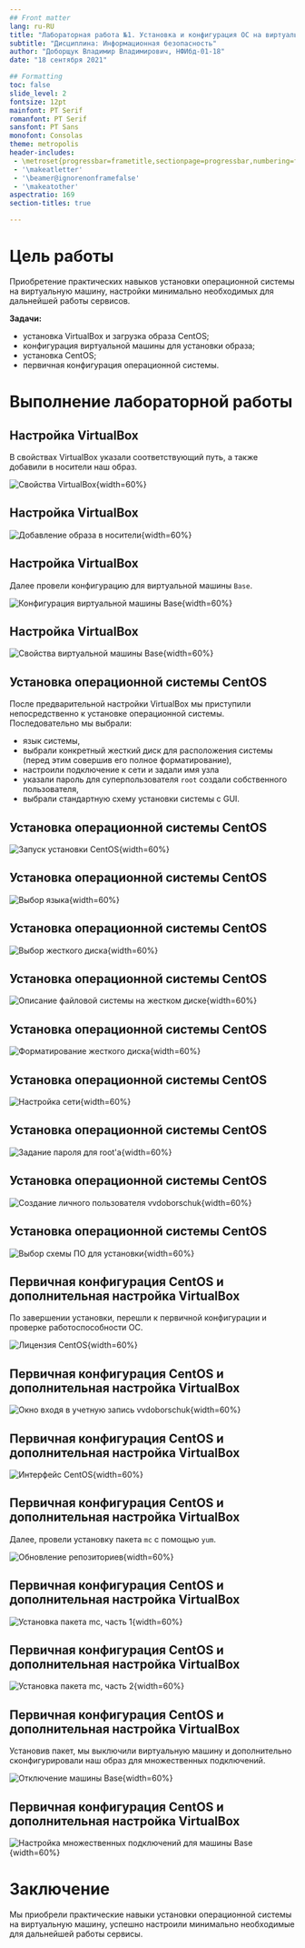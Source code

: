 ```yaml
---
## Front matter
lang: ru-RU
title: "Лабораторная работа №1. Установка и конфигурация ОС на виртуальную машину"
subtitle: "Дисциплина: Информационная безопасность"
author: "Доборщук Владимир Владимирович, НФИбд-01-18"
date: "18 сентября 2021"

## Formatting
toc: false
slide_level: 2
fontsize: 12pt
mainfont: PT Serif
romanfont: PT Serif
sansfont: PT Sans
monofont: Consolas
theme: metropolis
header-includes:
 - \metroset{progressbar=frametitle,sectionpage=progressbar,numbering=fraction}
 - '\makeatletter'
 - '\beamer@ignorenonframefalse'
 - '\makeatother'
aspectratio: 169
section-titles: true

---
```


# Цель работы

Приобретение практических навыков установки операционной системы на виртуальную машину, настройки минимально необходимых для дальнейшей работы сервисов.

**Задачи:**

- установка VirtualBox и загрузка образа CentOS;
- конфигурация виртуальной машины для установки образа;
- установка CentOS;
- первичная конфигурация операционной системы.

# Выполнение лабораторной работы

## Настройка VirtualBox

В свойствах VirtualBox указали соответствующий путь, а также добавили в носители наш образ.

![Свойства VirtualBox](images/path.png){width=60%}

## Настройка VirtualBox

![Добавление образа в носители](images/dvd.png){width=60%}

## Настройка VirtualBox

Далее провели конфигурацию для виртуальной машины `Base`.

![Конфигурация виртуальной машины `Base`](images/vm_base.png){width=60%}

## Настройка VirtualBox

![Свойства виртуальной машины `Base`](images/snapshots.png){width=60%}

## Установка операционной системы CentOS

После предварительной настройки VirtualBox мы приступили непосредственно к установке операционной системы. Последовательно мы выбрали:

- язык системы, 
- выбрали конкретный жесткий диск для расположения системы (перед этим совершив его полное форматирование),
- настроили подключение к сети и задали имя узла
- указали пароль для суперпользователя `root` создали собственного пользователя,
- выбрали стандартную схему установки системы с GUI.

## Установка операционной системы CentOS

![Запуск установки CentOS](images/install_1.png){width=60%}

## Установка операционной системы CentOS

![Выбор языка](images/install_lang.png){width=60%}

## Установка операционной системы CentOS

![Выбор жесткого диска](images/install_hd.png){width=60%}

## Установка операционной системы CentOS

![Описание файловой системы на жестком диске](images/install_hd_full.png){width=60%}

## Установка операционной системы CentOS

![Форматирование жесткого диска](images/install_hd_clear.png){width=60%}

## Установка операционной системы CentOS

![Настройка сети](images/install_net.png){width=60%}

## Установка операционной системы CentOS

![Задание пароля для `root`'а](images/install_root.png){width=60%}

## Установка операционной системы CentOS

![Создание личного пользователя `vvdoborschuk`](images/install_user.png){width=60%}

## Установка операционной системы CentOS

![Выбор схемы ПО для установки](images/install_sw.png){width=60%}

## Первичная конфигурация CentOS и дополнительная настройка VirtualBox

По завершении установки, перешли к первичной конфигурации и проверке работоспособности ОС.

![Лицензия CentOS](images/install_license.png){width=60%}

## Первичная конфигурация CentOS и дополнительная настройка VirtualBox

![Окно входя в учетную запись `vvdoborschuk`](images/login.png){width=60%}

## Первичная конфигурация CentOS и дополнительная настройка VirtualBox

![Интерфейс CentOS](images/system.png){width=60%}

## Первичная конфигурация CentOS и дополнительная настройка VirtualBox

Далее, провели установку пакета `mc` с помощью `yum`.

![Обновление репозиториев](images/yum_update.png){width=60%}

## Первичная конфигурация CentOS и дополнительная настройка VirtualBox

![Установка пакета `mc`, часть 1](images/yum_mc1.png){width=60%}

## Первичная конфигурация CentOS и дополнительная настройка VirtualBox

![Установка пакета `mc`, часть 2](images/yum_mc2.png){width=60%}

## Первичная конфигурация CentOS и дополнительная настройка VirtualBox

Установив пакет, мы выключили виртуальную машину и дополнительно сконфигурировали наш образ для множественных подключений.

![Отключение машины `Base`](images/release_1.png){width=60%}

## Первичная конфигурация CentOS и дополнительная настройка VirtualBox

![Настройка множественных подключений для машины `Base`](images/release_2.png){width=60%}

# Заключение

Мы приобрели практические навыки установки операционной системы на виртуальную машину, успешно настроили минимально необходимые для дальнейшей работы сервисы.
